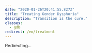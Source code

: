 ```yaml
---
date: "2020-01-26T20:41:55.827Z"
title: "Treating Gender Dysphoria"
description: "Transition is the cure."
classes:
  - gdb
redirect: /en/treatment
---
```


Redirecting...
